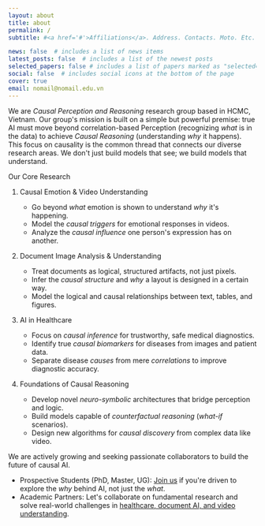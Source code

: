 ```yaml
---
layout: about
title: about
permalink: /
subtitle: #<a href='#'>Affiliations</a>. Address. Contacts. Moto. Etc.

news: false  # includes a list of news items
latest_posts: false  # includes a list of the newest posts
selected_papers: false # includes a list of papers marked as "selected={true}"
social: false  # includes social icons at the bottom of the page
cover: true
email: nomail@nomail.edu.vn
---
```


We are *Causal Perception and Reasoning* research group based in HCMC, Vietnam. Our group's mission is built on a simple but powerful premise: true AI must move beyond correlation-based Perception (recognizing *what* is in the data) to achieve *Causal Reasoning* (understanding *why* it happens). This focus on causality is the common thread that connects our diverse research areas. We don't just build models that see; we build models that understand.

Our Core Research

1.  Causal Emotion & Video Understanding
    * Go beyond *what* emotion is shown to understand *why* it's happening.
    * Model the *causal triggers* for emotional responses in videos.
    * Analyze the *causal influence* one person's expression has on another.

2.  Document Image Analysis & Understanding
    * Treat documents as logical, structured artifacts, not just pixels.
    * Infer the *causal structure* and *why* a layout is designed in a certain way.
    * Model the logical and causal relationships between text, tables, and figures.

3.  AI in Healthcare
    * Focus on *causal inference* for trustworthy, safe medical diagnostics.
    * Identify true *causal biomarkers* for diseases from images and patient data.
    * Separate disease *causes* from mere *correlations* to improve diagnostic accuracy.

4.  Foundations of Causal Reasoning
    * Develop novel *neuro-symbolic* architectures that bridge perception and logic.
    * Build models capable of *counterfactual reasoning* (*what-if* scenarios).
    * Design new algorithms for *causal discovery* from complex data like video.

      
We are actively growing and seeking passionate collaborators to build the future of causal AI.

* Prospective Students (PhD, Master, UG): [Join us](/join-us) if you're driven to explore the *why* behind AI, not just the *what*.
* Academic Partners: Let's collaborate on fundamental research and solve real-world challenges in [healthcare, document AI, and video understanding](/research).


